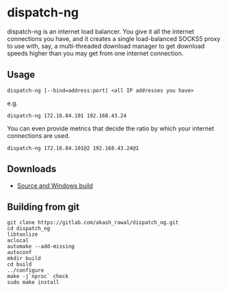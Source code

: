 # dispatch-ng

dispatch-ng is an internet load balancer. You give it all the internet 
connections you have, and it creates a single load-balanced SOCKS5 proxy to use 
with, say, a multi-threaded download manager to get download speeds higher
than you may get from one internet connection.

## Usage

    dispatch-ng [--bind=address:port] <all IP addresses you have>

e.g.

    dispatch-ng 172.16.84.101 192.168.43.24

You can even provide metrics that decide the ratio by which your internet
connections are used.

    dispatch-ng 172.16.84.101@2 192.168.43.24@1

## Downloads

- [Source and Windows build](https://gitlab.com/akash_rawal/dispatch_ng/-/packages)


## Building from git

	git clone https://gitlab.com/akash_rawal/dispatch_ng.git
	cd dispatch_ng
	libtoolize
	aclocal
	automake --add-missing
	autoconf
	mkdir build
	cd build
	../configure
	make -j`nproc` check
	sudo make install
